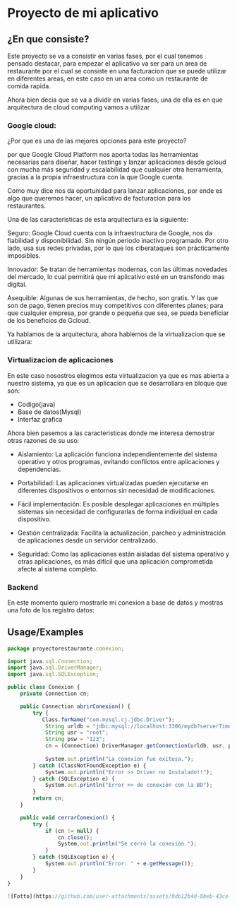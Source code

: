 
# Proyecto de mi aplicativo


## ¿En que consiste?

Este proyecto se va a consistir en varias fases, por el cual 
tenemos pensado destacar, para empezar el aplicativo va ser 
para un area de restaurante por el cual se consiste en una 
facturacion que se puede utilizar en diferentes areas, en este caso en un area como un restaurante de comida rapida.


Ahora bien decia que se va a dividir en varias fases, una de ella es en que arquitectura de cloud computing vamos a utilizar 


### Google cloud:
¿Por que es una de las mejores opciones para este proyecto?

por que Google Cloud Platform nos aporta todas las herramientas necesarias para diseñar, hacer testings y lanzar aplicaciones desde gcloud con mucha más seguridad y escalabilidad que cualquier otra herramienta, gracias a la propia infraestructura con la que Google cuenta.

Como muy dice nos da oportunidad para lanzar aplicaciones, por ende es algo que queremos hacer, un aplicativo de facturacion para los restaurantes.

Una de las caracteristicas de esta arquitectura es la siguiente:

Seguro: Google Cloud  cuenta con la infraestructura de Google, nos da fiabilidad y disponibilidad. Sin ningún periodo inactivo programado. Por otro lado, usa sus redes privadas, por lo que los ciberataques son prácticamente imposibles.

Innovador: Se tratan de herramientas modernas, con las últimas novedades del mercado, lo cual permitirá que mi aplicativo esté en un transfondo mas  digital.

Asequible: Algunas de sus herramientas, de hecho, son gratis. Y las que son de pago, tienen precios muy competitivos con diferentes planes; para que cualquier empresa, por grande o pequeña que sea, se pueda beneficiar de los beneficios de Gcloud.


Ya hablamos de la arquitectura, ahora hablemos de la virtualizacion que se utilizara:

### Virtualizacion de aplicaciones

En este caso nosostros elegimos esta virtualizacion ya que es mas abierta a nuestro sistema, ya que es un aplicacion que se desarrollara en bloque que son: 

- Codigo(java)
- Base de datos(Mysql)
- Interfaz grafica

Ahora bien pasemos a las caracteristicas donde me interesa demostrar otras razones de su uso:

- Aislamiento: La aplicación funciona independientemente del sistema operativo y otros programas, evitando conflictos entre aplicaciones y dependencias.

- Portabilidad: Las aplicaciones virtualizadas pueden ejecutarse en diferentes dispositivos o entornos sin necesidad de modificaciones.

- Fácil implementación: Es posible desplegar aplicaciones en múltiples sistemas sin necesidad de configurarlas de forma individual en cada dispositivo.

- Gestión centralizada: Facilita la actualización, parcheo y administración de aplicaciones desde un servidor centralizado.

- Seguridad: Como las aplicaciones están aisladas del sistema operativo y otras aplicaciones, es más difícil que una aplicación comprometida afecte al sistema completo.

### Backend

En este momento quiero mostrarle mi conexion a base de datos y mostras una foto de los registro datos:









## Usage/Examples

```javascript
package proyectorestaurante.conexion;

import java.sql.Connection;
import java.sql.DriverManager;
import java.sql.SQLException;

public class Conexion {
    private Connection cn;

    public Connection abrirConexion() {
        try {
           Class.forName("com.mysql.cj.jdbc.Driver");
            String urldb = "jdbc:mysql://localhost:3306/mydb?serverTimezone=UTC";
            String usr = "root";
            String psw = "123";
            cn = (Connection) DriverManager.getConnection(urldb, usr, psw);
            
            System.out.println("La conexiòn fue exitosa.");
        } catch (ClassNotFoundException e) {
            System.out.println("Error >> Driver no Instalado!!");
        } catch (SQLException e) {
            System.out.println("Error >> de conexión con la BD");
        }
        return cn;
    }

    public void cerrarConexion() {
        try {
            if (cn != null) {
                cn.close();
                System.out.println("Se cerrò la conexiòn.");
            }
        } catch (SQLException e) {
            System.out.println("Error: " + e.getMessage());
        }
    }
}

![Fotto](https://github.com/user-attachments/assets/0db12b4d-0beb-43ce-9296-de87e3a343a2)




